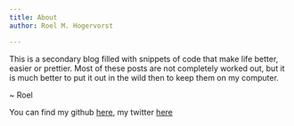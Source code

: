 ```yaml
---
title: About
author: Roel M. Hogervorst

---
```



This is a secondary blog filled with snippets of code that make life better,
easier or prettier. Most of these posts are not completely worked out, 
but it is much better to put it out in the wild then to keep them on my 
computer.

~ Roel


You can find my github [here](https://github.com/rmhogervorst), my twitter [here](https://twitter.com/rmhoge)


